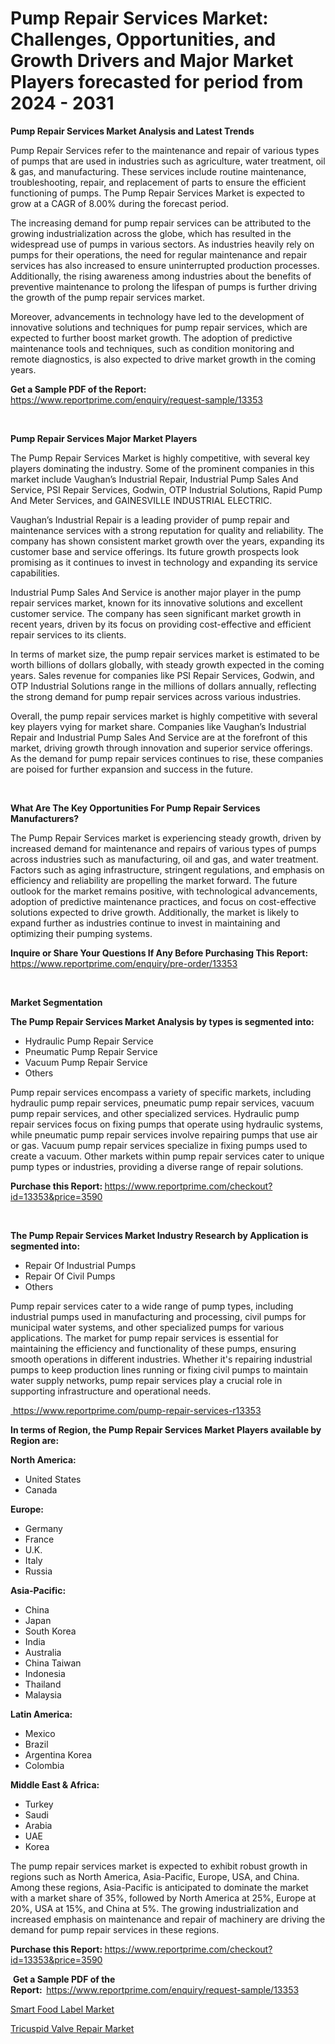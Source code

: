 <p><h1>Pump Repair Services Market: Challenges, Opportunities, and Growth Drivers and Major Market Players forecasted for period from 2024 - 2031</h1></p><p><strong>Pump Repair Services Market Analysis and Latest Trends</strong></p>
<p><p>Pump Repair Services refer to the maintenance and repair of various types of pumps that are used in industries such as agriculture, water treatment, oil & gas, and manufacturing. These services include routine maintenance, troubleshooting, repair, and replacement of parts to ensure the efficient functioning of pumps. The Pump Repair Services Market is expected to grow at a CAGR of 8.00% during the forecast period.</p><p>The increasing demand for pump repair services can be attributed to the growing industrialization across the globe, which has resulted in the widespread use of pumps in various sectors. As industries heavily rely on pumps for their operations, the need for regular maintenance and repair services has also increased to ensure uninterrupted production processes. Additionally, the rising awareness among industries about the benefits of preventive maintenance to prolong the lifespan of pumps is further driving the growth of the pump repair services market.</p><p>Moreover, advancements in technology have led to the development of innovative solutions and techniques for pump repair services, which are expected to further boost market growth. The adoption of predictive maintenance tools and techniques, such as condition monitoring and remote diagnostics, is also expected to drive market growth in the coming years.</p></p>
<p><strong>Get a Sample PDF of the Report:&nbsp;</strong> <a href="https://www.reportprime.com/enquiry/request-sample/13353">https://www.reportprime.com/enquiry/request-sample/13353</a></p>
<p>&nbsp;</p>
<p><strong>Pump Repair Services Major Market Players</strong></p>
<p><p>The Pump Repair Services Market is highly competitive, with several key players dominating the industry. Some of the prominent companies in this market include Vaughan’s Industrial Repair, Industrial Pump Sales And Service, PSI Repair Services, Godwin, OTP Industrial Solutions, Rapid Pump And Meter Services, and GAINESVILLE INDUSTRIAL ELECTRIC.</p><p>Vaughan’s Industrial Repair is a leading provider of pump repair and maintenance services with a strong reputation for quality and reliability. The company has shown consistent market growth over the years, expanding its customer base and service offerings. Its future growth prospects look promising as it continues to invest in technology and expanding its service capabilities.</p><p>Industrial Pump Sales And Service is another major player in the pump repair services market, known for its innovative solutions and excellent customer service. The company has seen significant market growth in recent years, driven by its focus on providing cost-effective and efficient repair services to its clients.</p><p>In terms of market size, the pump repair services market is estimated to be worth billions of dollars globally, with steady growth expected in the coming years. Sales revenue for companies like PSI Repair Services, Godwin, and OTP Industrial Solutions range in the millions of dollars annually, reflecting the strong demand for pump repair services across various industries.</p><p>Overall, the pump repair services market is highly competitive with several key players vying for market share. Companies like Vaughan’s Industrial Repair and Industrial Pump Sales And Service are at the forefront of this market, driving growth through innovation and superior service offerings. As the demand for pump repair services continues to rise, these companies are poised for further expansion and success in the future.</p></p>
<p>&nbsp;</p>
<p><strong>What Are The Key Opportunities For Pump Repair Services Manufacturers?</strong></p>
<p><p>The Pump Repair Services market is experiencing steady growth, driven by increased demand for maintenance and repairs of various types of pumps across industries such as manufacturing, oil and gas, and water treatment. Factors such as aging infrastructure, stringent regulations, and emphasis on efficiency and reliability are propelling the market forward. The future outlook for the market remains positive, with technological advancements, adoption of predictive maintenance practices, and focus on cost-effective solutions expected to drive growth. Additionally, the market is likely to expand further as industries continue to invest in maintaining and optimizing their pumping systems.</p></p>
<p><strong>Inquire or Share Your Questions If Any Before Purchasing This Report:</strong> <a href="https://www.reportprime.com/enquiry/pre-order/13353">https://www.reportprime.com/enquiry/pre-order/13353</a></p>
<p>&nbsp;</p>
<p><strong>Market Segmentation</strong></p>
<p><strong>The Pump Repair Services Market Analysis by types is segmented into:</strong></p>
<p><ul><li>Hydraulic Pump Repair Service</li><li>Pneumatic Pump Repair Service</li><li>Vacuum Pump Repair Service</li><li>Others</li></ul></p>
<p><p>Pump repair services encompass a variety of specific markets, including hydraulic pump repair services, pneumatic pump repair services, vacuum pump repair services, and other specialized services. Hydraulic pump repair services focus on fixing pumps that operate using hydraulic systems, while pneumatic pump repair services involve repairing pumps that use air or gas. Vacuum pump repair services specialize in fixing pumps used to create a vacuum. Other markets within pump repair services cater to unique pump types or industries, providing a diverse range of repair solutions.</p></p>
<p><strong>Purchase this Report:&nbsp;</strong><a href="https://www.reportprime.com/checkout?id=13353&price=3590">https://www.reportprime.com/checkout?id=13353&price=3590</a></p>
<p>&nbsp;</p>
<p><strong>The Pump Repair Services Market Industry Research by Application is segmented into:</strong></p>
<p><ul><li>Repair Of Industrial Pumps</li><li>Repair Of Civil Pumps</li><li>Others</li></ul></p>
<p><p>Pump repair services cater to a wide range of pump types, including industrial pumps used in manufacturing and processing, civil pumps for municipal water systems, and other specialized pumps for various applications. The market for pump repair services is essential for maintaining the efficiency and functionality of these pumps, ensuring smooth operations in different industries. Whether it's repairing industrial pumps to keep production lines running or fixing civil pumps to maintain water supply networks, pump repair services play a crucial role in supporting infrastructure and operational needs.</p></p>
<p><a href="https://www.reportprime.com/pump-repair-services-r13353">&nbsp;https://www.reportprime.com/pump-repair-services-r13353</a></p>
<p><strong>In terms of Region, the Pump Repair Services Market Players available by Region are:</strong></p>
<p>
    <p> <strong> North America: </strong>
        <ul>
            <li>United States</li>
            <li>Canada</li>
        </ul>
        </p> 
    <p> <strong> Europe: </strong>
        <ul>
            <li>Germany</li>
            <li>France</li>
            <li>U.K.</li>
            <li>Italy</li>
            <li>Russia</li>
        </ul>
        </p> 
    <p> <strong> Asia-Pacific: </strong>
        <ul>
            <li>China</li>
            <li>Japan</li>
            <li>South Korea</li>
            <li>India</li>
            <li>Australia</li>
            <li>China Taiwan</li>
            <li>Indonesia</li>
            <li>Thailand</li>
            <li>Malaysia</li>
        </ul>
        </p> 
    <p> <strong> Latin America: </strong>
        <ul>
            <li>Mexico</li>
            <li>Brazil</li>
            <li>Argentina Korea</li>
            <li>Colombia</li>
        </ul>
        </p> 
    <p> <strong> Middle East & Africa: </strong>
        <ul>
            <li>Turkey</li>
            <li>Saudi</li>
            <li>Arabia</li>
            <li>UAE</li>
            <li>Korea</li>
        </ul>
    </p>
    </p>
<p><p>The pump repair services market is expected to exhibit robust growth in regions such as North America, Asia-Pacific, Europe, USA, and China. Among these regions, Asia-Pacific is anticipated to dominate the market with a market share of 35%, followed by North America at 25%, Europe at 20%, USA at 15%, and China at 5%. The growing industrialization and increased emphasis on maintenance and repair of machinery are driving the demand for pump repair services in these regions.</p></p>
<p><strong>Purchase this Report: </strong><a href="https://www.reportprime.com/checkout?id=13353&price=3590">https://www.reportprime.com/checkout?id=13353&price=3590</a></p>
<p>&nbsp;<strong>Get a Sample PDF of the Report:&nbsp;&nbsp;</strong><a href="https://www.reportprime.com/enquiry/request-sample/13353">https://www.reportprime.com/enquiry/request-sample/13353</a></p>
<p><strong></strong></p>
<p><p><a href="https://nifty-kite-d51.notion.site/Smart-Food-Label-Market-Furnishes-Information-on-Market-Share-Market-Trends-and-Market-Growth-1fa7575db1ee4f75918e60323edf3dba">Smart Food Label Market</a></p><p><a href="https://github.com/WillieWoodard/Market-Research-Report-List-4/blob/main/tricuspid-valve-repair-market.md">Tricuspid Valve Repair Market</a></p></p>